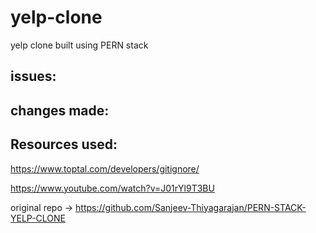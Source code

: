 # yelp-clone
yelp clone built using PERN stack

## issues:


## changes made:



## Resources used:

https://www.toptal.com/developers/gitignore/

https://www.youtube.com/watch?v=J01rYl9T3BU

original repo -> https://github.com/Sanjeev-Thiyagarajan/PERN-STACK-YELP-CLONE